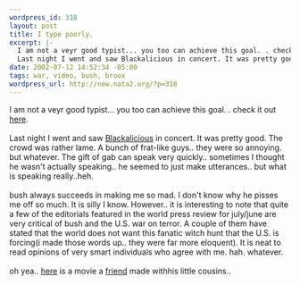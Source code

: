 ```yaml
--- 
wordpress_id: 318
layout: post
title: I type poorly.
excerpt: |-
  I am not a veyr good typist... you too can achieve this goal. . check it out here. 
  Last night I went and saw Blackalicious in concert. It was pretty good. The crowd was rather lame. A bunch of frat-like guys.. they were so annoying. but whatever. The gift of gab can speak very quickly.. sometimes I thoug...
date: 2002-07-12 14:52:34 -05:00
tags: war, video, bush, broox
wordpress_url: http://new.nata2.org/?p=318
---
```

I am not a veyr good typist... you too can achieve this goal. . check it out <a href="http://typera.solutions.fi/">here</a>. <br/><br/>
Last night I went and saw <a href="http://blackalicious.com/">Blackalicious</a> in concert. It was pretty good. The crowd was rather lame. A bunch of frat-like guys.. they were so annoying. but whatever. The gift of gab can speak very quickly.. sometimes I thought he wasn't actually speaking.. he seemed to just make utterances.. but what is speaking really..heh.<br/><br/>bush always succeeds in making me so mad. I don't know why he pisses me off so much. It is silly I know. However.. it is interesting to note that quite a few of the editorials featured in the world press review for july/june are very critical of bush and the U.S. war on terror. A couple of them have stated that the world does not want this fanatic witch hunt that the U.S. is forcing(i made those words up.. they were far more eloquent). It is neat to read opinions of very smart individuals who agree with me. hah. whatever.<br/><br/>oh yea.. <a href="http://derek.broox.com/videos/smallCIA.wmv">here</a> is a movie a <a href="http://www.derek.broox.com">friend</a> made withhis little cousins.. 
